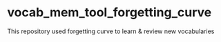# vocab_mem_tool_forgetting_curve
This repository used forgetting curve to learn & review new vocabularies
